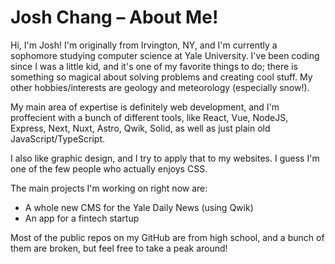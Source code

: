 # Josh Chang – About Me!

Hi, I'm Josh! I'm originally from Irvington, NY, and I'm currently a sophomore studying computer science at Yale University. I've been coding since I was a little kid, and it's one of my favorite things to do; there is something so magical about solving problems and creating cool stuff. My other hobbies/interests are geology and meteorology (especially snow!).

My main area of expertise is definitely web development, and I'm proffecient with a bunch of different tools, like React, Vue, NodeJS, Express, Next, Nuxt, Astro, Qwik, Solid, as well as just plain old JavaScript/TypeScript.

I also like graphic design, and I try to apply that to my websites. I guess I'm one of the few people who actually enjoys CSS.

The main projects I'm working on right now are:
- A whole new CMS for the Yale Daily News (using Qwik)
- An app for a fintech startup

Most of the public repos on my GitHub are from high school, and a bunch of them are broken, but feel free to take a peak around!
